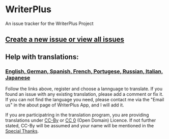 # WriterPlus

An issue tracker for the WriterPlus Project

## [Create a new issue or view all issues][1]

## Help with translations:

### [English, German, Spanish, French, Portugese, Russian, Italian, Japanese][2]

Follow the links above, register and choose a lannguage to translate. If you found an issue with any existing translation, please add a comment or fix it. If you can not find the language you need, please contact me via the "Email us" in the about page of WriterPlus App, and I will add it.

If you are participatring in the translation program, you are providing translations under [CC-By][3] or [CC 0][4] (Open Domain) Licence. If not further stated, CC-By will be assumed and your name will be mentioned in the [Special Thanks][5].

   [1]: https://github.com/easy4u/writerplus-community/issues
   [2]: https://poeditor.com/join/project/ZQrwPFaij0
   [3]: https://creativecommons.org/licenses/by/4.0/
   [4]: https://creativecommons.org/publicdomain/zero/1.0/
   [5]: https://github.com/easy4u/writerplus-community/blob/master/special.thanks.md
